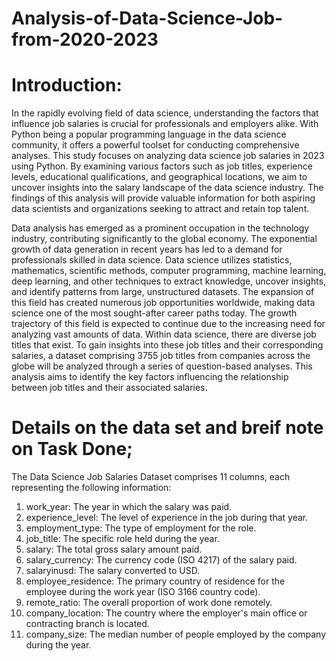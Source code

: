 # Analysis-of-Data-Science-Job-from-2020-2023
# Introduction:
In the rapidly evolving field of data science, understanding the factors that influence job salaries is crucial for professionals and employers alike. With Python being a popular programming language in the data science community, it offers a powerful toolset for conducting comprehensive analyses. 
This study focuses on analyzing data science job salaries in 2023 using Python. By examining various factors such as job titles, experience levels, educational qualifications, and geographical locations, we aim to uncover insights into the salary landscape of the data science industry. 
The findings of this analysis will provide valuable information for both aspiring data scientists and organizations seeking to attract and retain top talent.

Data analysis has emerged as a prominent occupation in the technology industry, contributing significantly to the global economy.
The exponential growth of data generation in recent years has led to a demand for professionals skilled in data science. Data science utilizes statistics, mathematics, scientific methods, computer programming, machine learning, deep learning, and other techniques to extract knowledge, uncover insights, and identify patterns from large, unstructured datasets. 
The expansion of this field has created numerous job opportunities worldwide, making data science one of the most sought-after career paths today.
The growth trajectory of this field is expected to continue due to the increasing need for analyzing vast amounts of data. Within data science, there are diverse job titles that exist. To gain insights into these job titles and their corresponding salaries, a dataset comprising 3755 job titles from companies across the globe will be analyzed through a series of question-based analyses.
This analysis aims to identify the key factors influencing the relationship between job titles and their associated salaries.


# Details on the data set and breif note on Task Done;

The Data Science Job Salaries Dataset comprises 11 columns, each representing the following information:

1. work_year: The year in which the salary was paid.
2. experience_level: The level of experience in the job during that year.
3. employment_type: The type of employment for the role.
4. job_title: The specific role held during the year.
5. salary: The total gross salary amount paid.
6. salary_currency: The currency code (ISO 4217) of the salary paid.
7. salaryinusd: The salary converted to USD.
8. employee_residence: The primary country of residence for the employee during the work year (ISO 3166 country code).
9. remote_ratio: The overall proportion of work done remotely.
10. company_location: The country where the employer's main office or contracting branch is located.
11. company_size: The median number of people employed by the company during the year.
